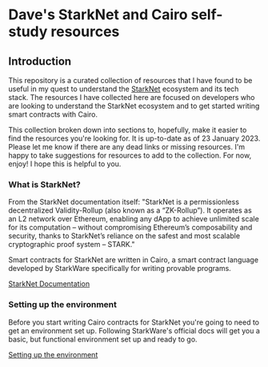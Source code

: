 # Dave's StarkNet and Cairo self-study resources

## Introduction

This repository is a curated collection of resources that I have found to be useful in my quest to understand the [StarkNet](https://starknet.io) ecosystem and its tech stack. The resources I have collected here are focused on developers who are looking to understand the StarkNet ecosystem and to get started writing smart contracts with Cairo.

This collection broken down into sections to, hopefully, make it easier to find the resources you're looking for. It is up-to-date as of 23 January 2023. Please let me know if there are any dead links or missing resources. I'm happy to take suggestions for resources to add to the collection. For now, enjoy! I hope this is helpful to you.

### What is StarkNet?

From the StarkNet documentation itself: "StarkNet is a permissionless decentralized Validity-Rollup (also known as a “ZK-Rollup”). It operates as an L2 network over Ethereum, enabling any dApp to achieve unlimited scale for its computation – without compromising Ethereum’s composability and security, thanks to StarkNet’s reliance on the safest and most scalable cryptographic proof system – STARK."

Smart contracts for StarkNet are written in Cairo, a smart contract language developed by StarkWare specifically for writing provable programs.

[StarkNet Documentation](https://docs.starknet.io/documentation/)

### Setting up the environment

Before you start writing Cairo contracts for StarkNet you're going to need to get an environment set up. Following StarkWare's official docs will get you a basic, but functional environment set up and ready to go. 

[Setting up the environment](https://www.cairo-lang.org/docs/quickstart.html) 
